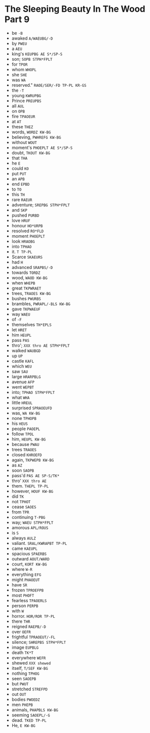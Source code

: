 # The Sleeping Beauty In The Wood Part 9

* be `-B`
* awaked `A/WAEUBG/-D`
* by `PWEU`
* a `AEU`
* king's `KEUPBG AE S*/SP-S`
* son; `SOPB STPH*FPLT`
* for `TPOR`
* whom `WHOPL`
* she `SHE`
* was `WA`
* reserved." `RAOE/SER/-FD TP-PL KR-GS`
* the `-T`
* young `KWRUPBG`
* Prince `PREUPBS`
* all `AUL`
* on `OPB`
* fire `TPAOEUR`
* at `AT`
* these `THEZ`
* words, `WORDZ KW-BG`
* believing, `PWHREFG KW-BG`
* without `WOUT`
* moment's `PHOEPLT AE S*/SP-S`
* doubt, `TKOUT KW-BG`
* that `THA`
* he `E`
* could `KO`
* put `PUT`
* an `APB`
* end `EPBD`
* to `TO`
* this `TH`
* rare `RAEUR`
* adventure; `SREPBG STPH*FPLT`
* and `SKP`
* pushed `PURBD`
* love `HRUF`
* honour `HO*URPB`
* resolved `RO*FLD`
* moment `PHOEPLT`
* look `HRAOBG`
* into `TPHAO`
* it. `T TP-PL`
* Scarce `SKAEURS`
* had `H`
* advanced `SRAPBS/-D`
* towards `TORDZ`
* wood, `WAOD KW-BG`
* when `WHEPB`
* great `TKPWRAET`
* trees, `TRAOES KW-BG`
* bushes `PWURBS`
* brambles, `PWRAPL/-BLS KW-BG`
* gave `TKPWAEUF`
* way `WAEU`
* of `-F`
* themselves `TH*EPLS`
* let `HRET`
* him `HEUPL`
* pass `PAS`
* thro'; `XXX thro AE STPH*FPLT`
* walked `WAUBGD`
* up `UP`
* castle `KAFL`
* which `WEU`
* saw `SAU`
* large `HRARPBLG`
* avenue `AFP`
* went `WEPBT`
* into; `TPHAO STPH*FPLT`
* what `WHA`
* little `HREUL`
* surprised `SPRAOEUFD`
* was, `WA KW-BG`
* none `TPHOPB`
* his `HEUS`
* people `PAOEPL`
* follow `TPOL`
* him, `HEUPL KW-BG`
* because `PWAU`
* trees `TRAOES`
* closed `KHROEFD`
* again, `TKPWEPB KW-BG`
* as `AZ`
* soon `SAOPB`
* pass'd `PAS AE SP-S/TK*`
* thro' `XXX thro AE`
* them. `THEPL TP-PL`
* however, `HOUF KW-BG`
* did `TK`
* not `TPHOT`
* cease `SAOES`
* from `TPR`
* continuing `T-PBG`
* way; `WAEU STPH*FPLT`
* amorous `APL/ROUS`
* is `S`
* always `AULZ`
* valiant. `SRAL/KWRAPBT TP-PL`
* came `KAEUPL`
* spacious `SPAERBS`
* outward `AOUT/WARD`
* court, `KORT KW-BG`
* where `W-R`
* everything `EFG`
* might `PHAOEUT`
* have `SR`
* frozen `TPROEFPB`
* most `PHOFT`
* fearless `TPAOERLS`
* person `PERPB`
* with `W`
* horror. `HOR/ROR TP-PL`
* there `THR`
* reigned `RAEPB/-D`
* over `OEFR`
* frightful `TPRAOEUT/-FL`
* silence; `SHREPBS STPH*FPLT`
* image `EUPBLG`
* death `TK*T`
* everywhere `WEFR`
* shewed `XXX shewed`
* itself, `T/SEF KW-BG`
* nothing `TPHOG`
* seen `SAOEPB`
* but `PWUT`
* stretched `STREFPD`
* out `OUT`
* bodies `PWOEDZ`
* men `PHEPB`
* animals, `PHAPBLS KW-BG`
* seeming `SAOEPL/-G`
* dead. `TKED TP-PL`
* He, `E KW-BG`

